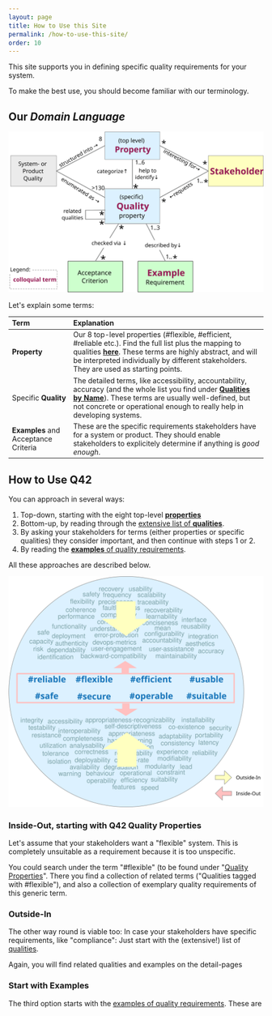 ```yaml
---
layout: page
title: How to Use this Site
permalink: /how-to-use-this-site/
order: 10
---
```


This site supports you in defining specific quality requirements for your system.

To make the best use, you should become familiar with our terminology.

## Our _Domain Language_

![Q42 meta model](/images/articles/metamodel/product-quality-metamodel.svg)

Let's explain some terms:


| Term | Explanation          |
| :--- | :--- |
| **Property**| Our 8 top-level properties (#flexible, #efficient, #reliable etc.). Find the full list plus the mapping to qualities [**here**](/properties). These terms are highly abstract, and will be interpreted individually by different stakeholders. They are used as starting points. |
| Specific **Quality**| The detailed terms, like  accessibility, accountability, accuracy (and the whole list you find under [**Qualities by Name**](qualities)). These terms are usually well-defined, but not concrete or operational enough to really help in developing systems.  |
| **Examples** and Acceptance Criteria | These are the specific requirements stakeholders have for a system or product. They should enable stakeholders to explicitely determine if anything is _good enough_. |


## How to Use Q42

You can approach in several ways:

1. Top-down, starting with the eight top-level [**properties**](/properties) 
2. Bottom-up, by reading through the [extensive list of **qualities**](/qualities/).
3. By asking your stakeholders for terms (either properties or specific qualities) they consider important, and then continue with steps 1 or 2.
4. By reading the [**examples** of quality requirements](/requirements).


All these approaches are described below.

![inside-out vs outside-in graphic](/images/how2use/how-to-use-this-site.svg)

### Inside-Out, starting with Q42 Quality Properties
Let's assume that your stakeholders want a "flexible" system. 
This is completely unsuitable as a requirement because it is too unspecific. 

You could search under the term "#flexible" (to be found under "[Quality Properties](/properties/)".
There you find a collection of related terms ("Qualities tagged with #flexible"), and also a collection of exemplary quality requirements of this generic term.


### Outside-In
The other way round is viable too:
In case your stakeholders have specific requirements, like "compliance":
Just start with the (extensive!) list of [qualities](/qualities/).

Again, you will find related qualities and examples on the detail-pages

### Start with Examples

The third option starts with the [examples of quality requirements](/requirements).
These are
